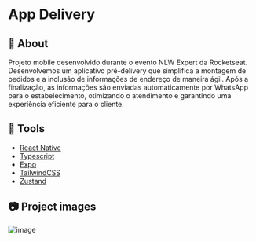 # App Delivery


## 📄 About

Projeto mobile desenvolvido durante o evento NLW Expert da Rocketseat. 
Desenvolvemos um aplicativo pré-delivery que simplifica a montagem de pedidos e a inclusão de informações de endereço de maneira ágil. Após a finalização, as informações são enviadas automaticamente por WhatsApp para o estabelecimento, otimizando o atendimento e garantindo uma experiência eficiente para o cliente.


## 🔨 Tools

- [React Native](https://reactnative.dev/docs/getting-started)
- [Typescript](https://www.typescriptlang.org/pt/docs/)
- [Expo](https://docs.expo.dev/)
- [TailwindCSS](https://v2.tailwindcss.com/docs)
- [Zustand](https://docs.pmnd.rs/zustand/getting-started/introduction)


## 📷 Project images
![image](https://github.com/olgaluisa/app_delivery/assets/136940017/501727a5-1365-4106-9885-faafa546960e)
